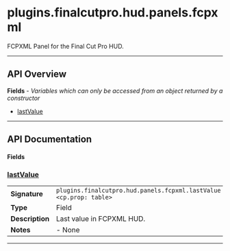 # plugins.finalcutpro.hud.panels.fcpxml

FCPXML Panel for the Final Cut Pro HUD.

---

## API Overview
**Fields** - _Variables which can only be accessed from an object returned by a constructor_
 * [lastValue](#lastvalue)


---

## API Documentation

#### Fields


### [lastValue](#lastvalue)

|                                             |                                                                                     |
| --------------------------------------------|-------------------------------------------------------------------------------------|
| **Signature**                               | `plugins.finalcutpro.hud.panels.fcpxml.lastValue <cp.prop: table>`                                                                    |
| **Type**                                    | Field                                                                     |
| **Description**                             | Last value in FCPXML HUD.                                                                     |
| **Notes**                                   | - None |

---

